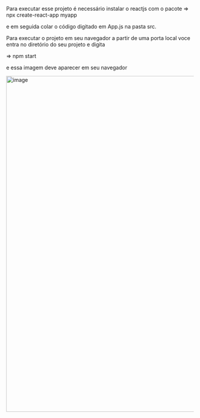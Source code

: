 Para executar esse projeto é necessário instalar o reactjs com o pacote 
  => npx create-react-app myapp

  e em seguida colar o código digitado em App.js na pasta src.

  Para executar o projeto em seu navegador a partir de uma porta local voce entra no diretório do seu projeto e digita 

  => npm start 

  e essa imagem deve aparecer em seu navegador 

  <img width="993" height="900" alt="image" src="https://github.com/user-attachments/assets/2ccf6841-bee3-4f31-b7d0-d8130b55615d" />
